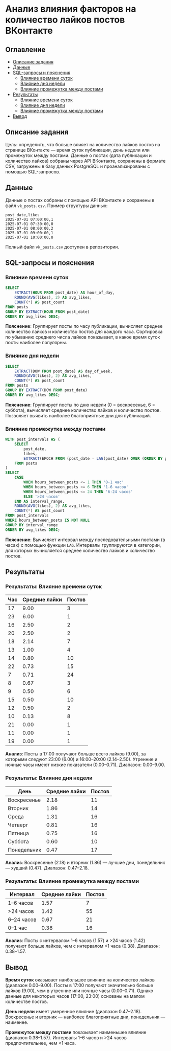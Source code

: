 # Анализ влияния факторов на количество лайков постов ВКонтакте

## Оглавление

-   [Описание задания](#описание-задания)
-   [Данные](#данные)
-   [SQL-запросы и пояснения](#sql-запросы-и-пояснения)
    -   [Влияние времени суток](#влияние-времени-суток)
    -   [Влияние дня недели](#влияние-дня-недели)
    -   [Влияние промежутка между постами](#влияние-промежутка-между-постами)
-   [Результаты](#результаты)
    -   [Влияние времени суток](#результаты-влияние-времени-суток)
    -   [Влияние дня недели](#результаты-влияние-дня-недели)
    -   [Влияние промежутка между постами](#результаты-влияние-промежутка-между-постами)
-   [Вывод](#вывод)

## Описание задания

Цель: определить, что больше влияет на количество лайков постов на странице ВКонтакте — время суток публикации, день недели или промежуток между постами. Данные о постах (дата публикации и количество лайков) собраны через API ВКонтакте, сохранены в формате CSV, загружены в базу данных PostgreSQL и проанализированы с помощью SQL-запросов.

## Данные

Данные о постах собраны с помощью API ВКонтакте и сохранены в файл `vk_posts.csv`. Пример структуры данных:

```csv
post_date,likes
2025-07-01 07:00:00,1
2025-07-01 07:30:00,0
2025-07-01 08:00:00,2
2025-07-01 09:00:00,1
2025-07-01 10:00:00,0
```

Полный файл `vk_posts.csv` доступен в репозитории.

## SQL-запросы и пояснения

### Влияние времени суток

```sql
SELECT
    EXTRACT(HOUR FROM post_date) AS hour_of_day,
    ROUND(AVG(likes), 2) AS avg_likes,
    COUNT(*) AS post_count
FROM posts
GROUP BY EXTRACT(HOUR FROM post_date)
ORDER BY avg_likes DESC;
```

**Пояснение**: Группирует посты по часу публикации, вычисляет среднее количество лайков и количество постов для каждого часа. Сортировка по убыванию среднего числа лайков показывает, в какое время суток посты наиболее популярны.

### Влияние дня недели

```sql
SELECT
    EXTRACT(DOW FROM post_date) AS day_of_week,
    ROUND(AVG(likes), 2) AS avg_likes,
    COUNT(*) AS post_count
FROM posts
GROUP BY EXTRACT(DOW FROM post_date)
ORDER BY avg_likes DESC;
```

**Пояснение**: Группирует посты по дню недели (0 = воскресенье, 6 = суббота), вычисляет среднее количество лайков и количество постов. Позволяет выявить наиболее благоприятные дни для публикаций.

### Влияние промежутка между постами

```sql
WITH post_intervals AS (
    SELECT
        post_date,
        likes,
        EXTRACT(EPOCH FROM (post_date - LAG(post_date) OVER (ORDER BY post_date))) / 3600 AS hours_between_posts
    FROM posts
)
SELECT
    CASE
        WHEN hours_between_posts <= 1 THEN '0-1 час'
        WHEN hours_between_posts <= 6 THEN '1-6 часов'
        WHEN hours_between_posts <= 24 THEN '6-24 часов'
        ELSE '>24 часов'
    END AS interval_range,
    ROUND(AVG(likes), 2) AS avg_likes,
    COUNT(*) AS post_count
FROM post_intervals
WHERE hours_between_posts IS NOT NULL
GROUP BY interval_range
ORDER BY avg_likes DESC;
```

**Пояснение**: Вычисляет интервал между последовательными постами (в часах) с помощью функции `LAG`. Интервалы группируются в категории, для которых вычисляется среднее количество лайков и количество постов.

## Результаты

### Результаты: Влияние времени суток

| Час | Средние лайки | Постов |
| --- | ------------- | ------ |
| 17  | 9.00          | 3      |
| 23  | 6.00          | 1      |
| 16  | 2.50          | 2      |
| 20  | 2.50          | 2      |
| 18  | 2.14          | 7      |
| 13  | 1.00          | 4      |
| 14  | 0.80          | 10     |
| 22  | 0.73          | 15     |
| 7   | 0.71          | 24     |
| 8   | 0.67          | 3      |
| 9   | 0.50          | 6      |
| 15  | 0.50          | 10     |
| 12  | 0.50          | 2      |
| 10  | 0.13          | 8      |
| 21  | 0.00          | 1      |
| 11  | 0.00          | 1      |
| 19  | 0.00          | 1      |

**Анализ**: Посты в 17:00 получают больше всего лайков (9.00), за которыми следуют 23:00 (6.00) и 16:00–20:00 (2.14–2.50). Утренние и ночные часы имеют низкие показатели (0.00–0.71). Диапазон: 0.00–9.00.

### Результаты: Влияние дня недели

| День        | Средние лайки | Постов |
| ----------- | ------------- | ------ |
| Воскресенье | 2.18          | 11     |
| Вторник     | 1.86          | 14     |
| Среда       | 1.31          | 16     |
| Четверг     | 0.81          | 16     |
| Пятница     | 0.75          | 16     |
| Суббота     | 0.60          | 10     |
| Понедельник | 0.47          | 17     |

**Анализ**: Воскресенье (2.18) и вторник (1.86) — лучшие дни, понедельник — худший (0.47). Диапазон: 0.47–2.18.

### Результаты: Влияние промежутка между постами

| Интервал   | Средние лайки | Постов |
| ---------- | ------------- | ------ |
| 1–6 часов  | 1.57          | 7      |
| >24 часов  | 1.42          | 55     |
| 6–24 часов | 0.67          | 21     |
| 0–1 час    | 0.38          | 16     |

**Анализ**: Посты с интервалом 1–6 часов (1.57) и >24 часов (1.42) получают больше лайков, чем с интервалом <1 часа (0.38). Диапазон: 0.38–1.57.

## Вывод

**Время суток** оказывает наибольшее влияние на количество лайков (диапазон 0.00–9.00). Посты в 17:00 получают значительно больше лайков (9.00), чем в утренние или ночные часы (0.00–0.71). Однако данные для некоторых часов (17:00, 23:00) основаны на малом количестве постов.

**День недели** имеет умеренное влияние (диапазон 0.47–2.18). Воскресенье и вторник — наиболее благоприятные дни, понедельник — наименее.

**Промежуток между постами** показывает наименьшее влияние (диапазон 0.38–1.57). Интервалы 1–6 часов и >24 часов предпочтительнее, чем <1 часа.
